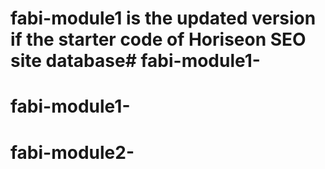# fabi-module1 is the updated version if the starter code of Horiseon SEO site database# fabi-module1-
# fabi-module1-
# fabi-module2-
